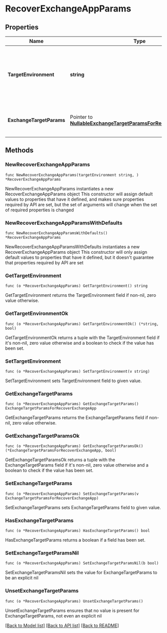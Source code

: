 # RecoverExchangeAppParams

## Properties

Name | Type | Description | Notes
------------ | ------------- | ------------- | -------------
**TargetEnvironment** | **string** | Specifies the environment of the recovery target. The corresponding params below must be filled out. | 
**ExchangeTargetParams** | Pointer to [**NullableExchangeTargetParamsForRecoverExchangeApp**](ExchangeTargetParamsForRecoverExchangeApp.md) | Specifies the params for recovering to an Exchange host. | [optional] 

## Methods

### NewRecoverExchangeAppParams

`func NewRecoverExchangeAppParams(targetEnvironment string, ) *RecoverExchangeAppParams`

NewRecoverExchangeAppParams instantiates a new RecoverExchangeAppParams object
This constructor will assign default values to properties that have it defined,
and makes sure properties required by API are set, but the set of arguments
will change when the set of required properties is changed

### NewRecoverExchangeAppParamsWithDefaults

`func NewRecoverExchangeAppParamsWithDefaults() *RecoverExchangeAppParams`

NewRecoverExchangeAppParamsWithDefaults instantiates a new RecoverExchangeAppParams object
This constructor will only assign default values to properties that have it defined,
but it doesn't guarantee that properties required by API are set

### GetTargetEnvironment

`func (o *RecoverExchangeAppParams) GetTargetEnvironment() string`

GetTargetEnvironment returns the TargetEnvironment field if non-nil, zero value otherwise.

### GetTargetEnvironmentOk

`func (o *RecoverExchangeAppParams) GetTargetEnvironmentOk() (*string, bool)`

GetTargetEnvironmentOk returns a tuple with the TargetEnvironment field if it's non-nil, zero value otherwise
and a boolean to check if the value has been set.

### SetTargetEnvironment

`func (o *RecoverExchangeAppParams) SetTargetEnvironment(v string)`

SetTargetEnvironment sets TargetEnvironment field to given value.


### GetExchangeTargetParams

`func (o *RecoverExchangeAppParams) GetExchangeTargetParams() ExchangeTargetParamsForRecoverExchangeApp`

GetExchangeTargetParams returns the ExchangeTargetParams field if non-nil, zero value otherwise.

### GetExchangeTargetParamsOk

`func (o *RecoverExchangeAppParams) GetExchangeTargetParamsOk() (*ExchangeTargetParamsForRecoverExchangeApp, bool)`

GetExchangeTargetParamsOk returns a tuple with the ExchangeTargetParams field if it's non-nil, zero value otherwise
and a boolean to check if the value has been set.

### SetExchangeTargetParams

`func (o *RecoverExchangeAppParams) SetExchangeTargetParams(v ExchangeTargetParamsForRecoverExchangeApp)`

SetExchangeTargetParams sets ExchangeTargetParams field to given value.

### HasExchangeTargetParams

`func (o *RecoverExchangeAppParams) HasExchangeTargetParams() bool`

HasExchangeTargetParams returns a boolean if a field has been set.

### SetExchangeTargetParamsNil

`func (o *RecoverExchangeAppParams) SetExchangeTargetParamsNil(b bool)`

 SetExchangeTargetParamsNil sets the value for ExchangeTargetParams to be an explicit nil

### UnsetExchangeTargetParams
`func (o *RecoverExchangeAppParams) UnsetExchangeTargetParams()`

UnsetExchangeTargetParams ensures that no value is present for ExchangeTargetParams, not even an explicit nil

[[Back to Model list]](../README.md#documentation-for-models) [[Back to API list]](../README.md#documentation-for-api-endpoints) [[Back to README]](../README.md)


